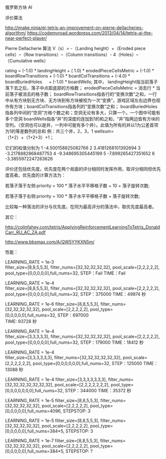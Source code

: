 俄罗斯方块 AI

评价算法

http://imake.ninja/el-tetris-an-improvement-on-pierre-dellacheries-algorithm/
https://codemyroad.wordpress.com/2013/04/14/tetris-ai-the-near-perfect-player/

Pierre Dellacherie 算法
V（s）= -（Landing height）+（Eroded piece cells）–（Row transitions）–（Column transitions）- 4（Holes）–（Cumulative wells） 

rating = (-1.0) * landingHeight          + ( 1.0) * erodedPieceCellsMetric
         + (-1.0) * boardRowTransitions + (-1.0) * boardColTransitions
         + (-4.0) * boardBuriedHoles 　  + (-1.0) * boardWells;
其中，
landingHeight指当前落子落下去之后，落子中点距底部的方格数；
erodedPieceCellsMetric = 消去行 * 当前落子被消去的格子数；
boardRowTransitions指各行的“变换次数”之和，一行中从有方块到无方块、无方块到有方块被视为一次“变换”，游戏区域左右边界也视作有方块；boardColTransitions指各列的“变换次数”之和；
boardBuriedHoles指各列中间的“空洞”方格个数之和；空洞无论有多大，只算一个。一个图中可能有多个空洞
boardWells指各“井”的深度的连加到1的和之和，“井”指两边皆有方块的空列。（空洞也可以是井，一列中可能有多个井）。此值为所有的井以1为公差首项为1的等差数列的总和   例：共三个井，2，3，1   wellsum=（1+2）+（1+2+3）+1；

它们的权值分别为
1 -4.500158825082766
2 3.4181268101392694
3 -3.2178882868487753
4 -9.348695305445199
5 -7.899265427351652
6 -3.3855972247263626

评价还包括优先度。优先度在两个局面的评分相同时发挥作用，取评分相同但优先度高者。优先度的计算方法为：

若落子落于左侧:priority = 100 * 落子水平平移格子数 + 10 + 落子旋转次数;

若落子落于右侧:priority = 100 * 落子水平平移格子数 + 落子旋转次数;

比较每一种落法的评分与优先度。在同为最高评分的落法中，取优先度最高者。

其它：

http://colinfahey.com/tetris/ApplyingReinforcementLearningToTetris_DonaldCarr_RU_AC_ZA.pdf

http://www.bbsmax.com/A/QW5YYKXN5m/

性能：

LEARNING_RATE = 1e-3        
filter_size=[8,8,5,5,3], filter_nums=[32,32,32,32,32], pool_scale=[2,2,2,2,2], pool_type=[0,0,0,0,0],full_nums=32,
STEP：Fail
TIME：Fail

LEARNING_RATE = 1e-4        
filter_size=[8,8,5,5,3], filter_nums=[32,32,32,32,32], pool_scale=[2,2,2,2,2], pool_type=[0,0,0,0,0],full_nums=32,
STEP：375000
TIME：49974 秒

LEARNING_RATE = 1e-6
filter_size=[8,8,5,5,3], filter_nums=[32,32,32,32,32], pool_scale=[2,2,2,2,2], pool_type=[0,0,0,0,0],full_nums=32,
STEP：697000       
TIME: 93728  秒

LEARNING_RATE = 1e-4        
filter_size=[3,3,3,3,3], filter_nums=[32,32,32,32,32], pool_scale=[2,2,2,2,2], pool_type=[0,0,0,0,0],full_nums=32, 
STEP：179000
TIME：18412 秒

LEARNING_RATE = 1e-4        
filter_size=[3,3,3,3,3,3], filter_nums=[32,32,32,32,32,32], pool_scale=[2,2,2,2,2,2], 
        pool_type=[0,0,0,0,0,0],full_nums=32, 
STEP：125000
TIME：13088 秒

LEARNING_RATE = 1e-4
filter_size=[3,3,3,3,3,3,3], filter_nums=[32,32,32,32,32,32,32], pool_scale=[2,2,2,2,2,2,2], 
        pool_type=[0,0,0,0,0,0,0],full_nums=32,
STEP：344000
TIME：35372 秒

LEARNING_RATE = 1e-5
filter_size=[8,8,5,5,3], filter_nums=[32,32,32,32,32], pool_scale=[2,2,2,2,2], pool_type=[0,0,0,0,0],full_nums=4096,
STEPSTOP: 3

LEARNING_RATE = 1e-5
filter_size=[8,8,5,5,3], filter_nums=[32,32,32,32,32], pool_scale=[2,2,2,2,2], pool_type=[0,0,0,0,0],full_nums=384*5,
STEPSTOP: 3

LEARNING_RATE = 1e-7
filter_size=[8,8,5,5,3], filter_nums=[32,32,32,32,32], pool_scale=[2,2,2,2,2], pool_type=[0,0,0,0,0],full_nums=384*5,
STEPSTOP: ?